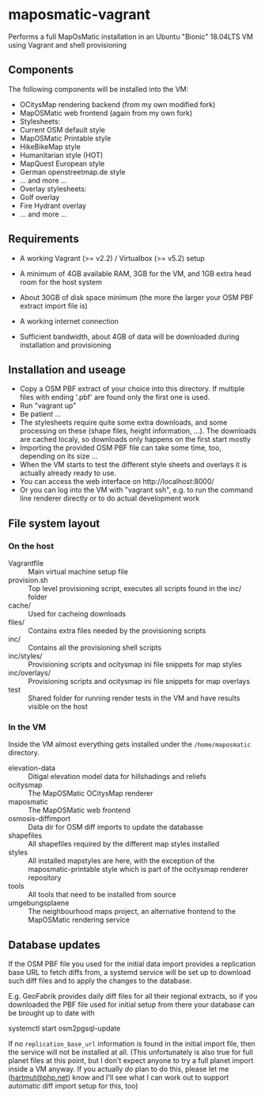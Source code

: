 # maposmatic-vagrant

Performs a full MapOsMatic installation in an Ubuntu "Bionic" 18.04LTS VM using Vagrant and shell provisioning

## Components

The following components will be installed into the VM:

* OCitysMap rendering backend (from my own modified fork)
* MapOSMatic web frontend (again from my own fork)
* Stylesheets:
 * Current OSM default style
 * MapOSMatic Printable style
 * HikeBikeMap style
 * Humanitarian style (HOT)
 * MapQuest European style
 * German openstreetmap.de style
 * ... and more ...
* Overlay stylesheets:
 * Golf overlay
 * Fire Hydrant overlay
 * ... and more ...

## Requirements

* A working Vagrant (>= v2.2) / Virtualbox (>= v5.2) setup

* A minimum of 4GB available RAM, 3GB for the VM, and 1GB extra head room for the host system

* About 30GB of disk space minimum (the more the larger your OSM PBF extract import file is)

* A working internet connection 

* Sufficient bandwidth, about 4GB of data will be downloaded during installation and provisioning 

## Installation and useage

* Copy a OSM PBF extract of your choice into this directory. If multiple files with ending '.pbf' are found only the first one is used. 
* Run "vagrant up"
* Be patient ...
 * The stylesheets require quite some extra downloads, and some processing on these (shape files, height information, ...). The downloads are cached localy, so downloads only happens on the first start mostly
 * Importing the provided OSM PBF file can take some time, too, depending on its size ...
* When the VM starts to test the different style sheets and overlays it is actually already ready to use.
 * You can access the web interface on http://localhost:8000/
 * Or you can log into the VM with "vagrant ssh", e.g. to run the command line renderer directly or to do actual development work

## File system layout

### On the host 

<dl>
  <dt>Vagrantfile</dt>
  <dd>Main virtual machine setup file</dd>
  
  <dt>provision.sh</dt>
  <dd>Top level provisioning script, executes all scripts found in the inc/ folder</dd>
  
  <dt>cache/</dt>
  <dd>Used for cacheing downloads</dd>
  
  <dt>files/</dt>
  <dd>Contains extra files needed by the provisioning scripts</dd>
  
  <dt>inc/</dt>
  <dd>Contains all the provisioning shell scripts</dd>
  
  <dt>inc/styles/</dt>
  <dd>Provisioning scripts and ocitysmap ini file snippets for map styles</dd>
  
  <dt>inc/overlays/</dt>
  <dd>Provisioning scripts and ocitysmap ini file snippets for map overlays</dd>
  
  <dt>test</dt>
  <dd>Shared folder for running render tests in the VM and have results visible on the host</dd>
</dl>

### In the VM

Inside the VM almost everything gets installed under the `/home/maposmatic` directory.

<dl>
  <dt>elevation-data</dt>
  <dd>Ditigal elevation model data for hillshadings and reliefs</dd>
  
  <dt>ocitysmap</dt>
  <dd>The MapOSMatic OCitysMap renderer</dd>
  
  <dt>maposmatic</dt>
  <dd>The MapOSMatic web frontend</dd>

  <dt>osmosis-diffimport</dt>
  <dd>Data dir for OSM diff imports to update the databasse</dd>
  
  <dt>shapefiles</dt>
  <dd>All shapefiles required by the different map styles installed</dd>

  <dt>styles</dt>
  <dd>All installed mapstyles are here, with the exception of the maposmatic-printable style which is part of the ocitysmap renderer repository</dd>

  <dt>tools</dt>
  <dd>All tools that need to be installed from source</dd>

  <dt>umgebungsplaene</dt>
  <dd>The neighbourhood maps project, an alternative frontend to the MapOSMatic rendering service</dd>
</dl>

## Database updates

If the OSM PBF file you used for the initial data import provides
a replication base URL to fetch diffs from, a systemd service 
will be set up to download such diff files and to apply the changes
to the database.

E.g. GeoFabrik provides daily diff files for all their regional extracts,
so if you downloaded the PBF file used for initial setup from there
your database can be brought up to date with

  systemctl start osm2pgsql-update

If no `replication_base_url` information is found in the initial import
file, then the service will not be installed at all. (This unfortunately
is also true for full planet files at this point, but I don't expect
anyone to try a full planet import inside a VM anyway. If you actually
*do* plan to do this, please let me (<hartmut@php.net>) know and I'll
see what I can work out to support automatic diff import setup for this,
too)
